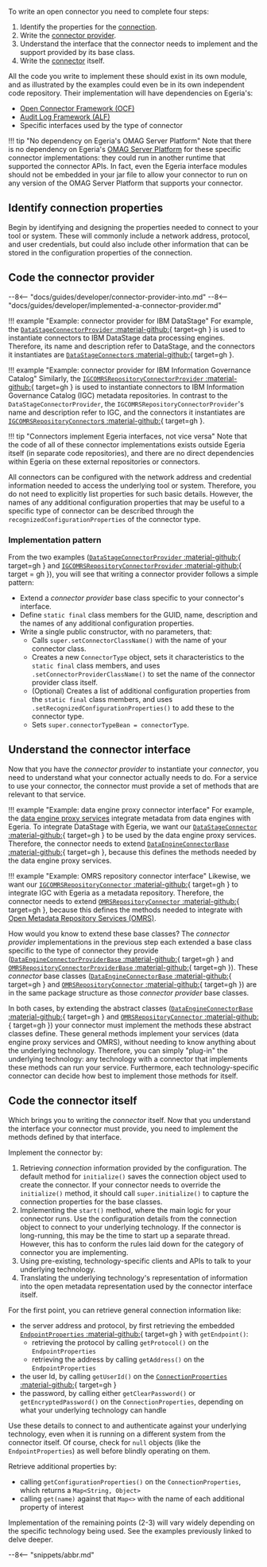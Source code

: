 <!-- SPDX-License-Identifier: CC-BY-4.0 -->
<!-- Copyright Contributors to the ODPi Egeria project. -->


To write an open connector you need to complete four steps:

1. Identify the properties for the [connection](/egeria-docs/concepts/connection).
2. Write the [connector provider](/egeria-docs/concepts/connector-provider).
3. Understand the interface that the connector needs to implement and the support provided by its base class.
4. Write the [connector](/egeria-docs/concepts/connector) itself.

All the code you write to implement these should exist in its own module, and as illustrated by the examples could even be in its own independent code repository. Their implementation will have dependencies on Egeria's:

- [Open Connector Framework (OCF)](/egeria-docs/frameworks/ocf/overview)
- [Audit Log Framework (ALF)](/egeria-docs/frameworks/alf/overview)
- Specific interfaces used by the type of connector

!!! tip "No dependency on Egeria's OMAG Server Platform"
    Note that there is no dependency on Egeria's [OMAG Server Platform](/egeria-docs/concepts/omag-server-platform) for these specific connector implementations: they could run in another runtime that supported the connector APIs.  In fact, even the Egeria interface modules should not be embedded in your jar file to allow your connector to run on any version of the OMAG Server Platform that supports your connector.

## Identify connection properties

Begin by identifying and designing the properties needed to connect to your tool or system. These will commonly include a network address, protocol, and user credentials, but could also include other information that can be stored in the configuration properties of the connection.

## Code the connector provider

--8<-- "docs/guides/developer/connector-provider-into.md"
--8<-- "docs/guides/developer/implemented-a-connector-provider.md"

!!! example "Example: connector provider for IBM DataStage"
    For example, the [`DataStageConnectorProvider` :material-github:](https://github.com/odpi/egeria-connector-ibm-information-server/blob/master/datastage-adapter/src/main/java/org/odpi/egeria/connectors/ibm/datastage/dataengineconnector/DataStageConnectorProvider.java){ target=gh } is used to instantiate connectors to IBM DataStage data processing engines. Therefore, its name and description refer to DataStage, and the connectors it instantiates are [`DataStageConnector`s :material-github:](https://github.com/odpi/egeria-connector-ibm-information-server/blob/master/datastage-adapter/src/main/java/org/odpi/egeria/connectors/ibm/datastage/dataengineconnector/DataStageConnector.java){ target=gh }.

!!! example "Example: connector provider for IBM Information Governance Catalog"
    Similarly, the [`IGCOMRSRepositoryConnectorProvider` :material-github:](https://github.com/odpi/egeria-connector-ibm-information-server/blob/master/igc-adapter/src/main/java/org/odpi/egeria/connectors/ibm/igc/repositoryconnector/IGCOMRSRepositoryConnectorProvider.java){ target=gh } is used to instantiate connectors to IBM Information Governance Catalog (IGC) metadata repositories. In contrast to the `DataStageConnectorProvider`, the `IGCOMRSRepositoryConnectorProvider`'s name and description refer to IGC, and the connectors it instantiates are [`IGCOMRSRepositoryConnector`s :material-github:](https://github.com/odpi/egeria-connector-ibm-information-server/blob/master/igc-adapter/src/main/java/org/odpi/egeria/connectors/ibm/igc/repositoryconnector/IGCOMRSRepositoryConnector.java){ target=gh }.

!!! tip "Connectors implement Egeria interfaces, not vice versa"
    Note that the code of all of these connector implementations exists outside Egeria itself (in separate code repositories), and there are no direct dependencies within Egeria on these external repositories or connectors.

All connectors can be configured with the network address and credential information needed to access the underlying tool or system. Therefore, you do not need to explicitly list properties for such basic details. However, the names of any additional configuration properties that may be useful to a specific type of connector can be described through the `recognizedConfigurationProperties` of the connector type.

### Implementation pattern

From the two examples ([`DataStageConnectorProvider` :material-github:](https://github.com/odpi/egeria-connector-ibm-information-server/blob/master/datastage-adapter/src/main/java/org/odpi/egeria/connectors/ibm/datastage/dataengineconnector/DataStageConnectorProvider.java){ target=gh } and [`IGCOMRSRepositoryConnectorProvider` :material-github:](https://github.com/odpi/egeria-connector-ibm-information-server/blob/master/igc-adapter/src/main/java/org/odpi/egeria/connectors/ibm/igc/repositoryconnector/IGCOMRSRepositoryConnectorProvider.java){ target = gh }), you will see that writing a connector provider follows a simple pattern:

- Extend a *connector provider* base class specific to your connector's interface.
- Define `static final` class members for the GUID, name, description and the names of any additional configuration properties.
- Write a single public constructor, with no parameters, that:
    - Calls `super.setConnectorClassName()` with the name of your connector class.
    - Creates a new `ConnectorType` object, sets it characteristics to the `static final` class members, and uses `.setConnectorProviderClassName()` to set the name of the connector provider class itself.
    - (Optional) Creates a list of additional configuration properties from the `static final` class members, and uses `.setRecognizedConfigurationProperties()` to add these to the connector type.
    - Sets `super.connectorTypeBean = connectorType`.

## Understand the connector interface

Now that you have the *connector provider* to instantiate your *connector*, you need to understand what your connector actually needs to do. For a service to use your connector, the connector must provide a set of methods that are relevant to that service.

!!! example "Example: data engine proxy connector interface"
    For example, the [data engine proxy services](/egeria-docs/services/data-engine-proxy-services) integrate metadata from data engines with Egeria. To integrate DataStage with Egeria, we want our [`DataStageConnector` :material-github:](https://github.com/odpi/egeria-connector-ibm-information-server/blob/master/datastage-adapter/src/main/java/org/odpi/egeria/connectors/ibm/datastage/dataengineconnector/DataStageConnector.java){ target=gh } to be used by the data engine proxy services. Therefore, the connector needs to extend [`DataEngineConnectorBase` :material-github:](https://github.com/odpi/egeria/blob/master/open-metadata-implementation/governance-servers/data-engine-proxy-services/data-engine-proxy-connector/src/main/java/org/odpi/openmetadata/governanceservers/dataengineproxy/connectors/DataEngineConnectorBase.java){ target=gh }, because this defines the methods needed by the data engine proxy services.

!!! example "Example: OMRS repository connector interface"
    Likewise, we want our [`IGCOMRSRepositoryConnector` :material-github:](https://github.com/odpi/egeria-connector-ibm-information-server/blob/master/igc-adapter/src/main/java/org/odpi/egeria/connectors/ibm/igc/repositoryconnector/IGCOMRSRepositoryConnector.java){ target=gh } to integrate IGC with Egeria as a metadata repository. Therefore, the connector needs to extend [`OMRSRepositoryConnector` :material-github:](https://github.com/odpi/egeria/blob/master/open-metadata-implementation/repository-services/repository-services-apis/src/main/java/org/odpi/openmetadata/repositoryservices/connectors/stores/metadatacollectionstore/repositoryconnector/OMRSRepositoryConnector.java){ target=gh }, because this defines the methods needed to integrate with [Open Metadata Repository Services (OMRS)](/egeria-docs/services/omrs).

How would you know to extend these base classes? The *connector provider* implementations in the previous step each extended a base class specific to the type of connector they provide ([`DataEngineConnectorProviderBase` :material-github:](https://github.com/odpi/egeria/blob/master/open-metadata-implementation/governance-servers/data-engine-proxy-services/data-engine-proxy-connector/src/main/java/org/odpi/openmetadata/governanceservers/dataengineproxy/connectors/DataEngineConnectorProviderBase.java){ target=gh } and [`OMRSRepositoryConnectorProviderBase` :material-github:](https://github.com/odpi/egeria/blob/master/open-metadata-implementation/repository-services/repository-services-apis/src/main/java/org/odpi/openmetadata/repositoryservices/connectors/stores/metadatacollectionstore/repositoryconnector/OMRSRepositoryConnectorProviderBase.java){ target=gh }). These *connector* base classes ([`DataEngineConnectorBase` :material-github:](https://github.com/odpi/egeria/blob/master/open-metadata-implementation/governance-servers/data-engine-proxy-services/data-engine-proxy-connector/src/main/java/org/odpi/openmetadata/governanceservers/dataengineproxy/connectors/DataEngineConnectorBase.java){ target=gh } and [`OMRSRepositoryConnector` :material-github:](https://github.com/odpi/egeria/blob/master/open-metadata-implementation/repository-services/repository-services-apis/src/main/java/org/odpi/openmetadata/repositoryservices/connectors/stores/metadatacollectionstore/repositoryconnector/OMRSRepositoryConnector.java){ target=gh }) are in the same package structure as those *connector provider* base classes.

In both cases, by extending the abstract classes ([`DataEngineConnectorBase` :material-github:](https://github.com/odpi/egeria/blob/master/open-metadata-implementation/governance-servers/data-engine-proxy-services/data-engine-proxy-connector/src/main/java/org/odpi/openmetadata/governanceservers/dataengineproxy/connectors/DataEngineConnectorBase.java){ target=gh } and [`OMRSRepositoryConnector` :material-github:](https://github.com/odpi/egeria/blob/master/open-metadata-implementation/repository-services/repository-services-apis/src/main/java/org/odpi/openmetadata/repositoryservices/connectors/stores/metadatacollectionstore/repositoryconnector/OMRSRepositoryConnector.java){ target=gh }) your connector must implement the methods these abstract classes define. These general methods implement your services (data engine proxy services and OMRS), without needing to know anything about the underlying technology. Therefore, you can simply "plug-in" the underlying technology: any technology with a connector that implements these methods can run your service. Furthermore, each technology-specific connector can decide how best to implement those methods for itself.

## Code the connector itself

Which brings you to writing the *connector* itself. Now that you understand the interface your connector must provide, you need to implement the methods defined by that interface.

Implement the connector by:

1. Retrieving *connection* information provided by the configuration. The default method for `initialize()` saves the connection object used to create the connector. If your connector needs to override the `initialize()` method, it should call `super.initialize()` to capture the connection properties for the base classes.
2. Implementing the `start()` method, where the main logic for your connector runs. Use the configuration details from the connection object to connect to your underlying technology. If the connector is long-running, this may be the time to start up a separate thread. However, this has to conform the rules laid down for the category of connector you are implementing.
3. Using pre-existing, technology-specific clients and APIs to talk to your underlying technology.
4. Translating the underlying technology's representation of information into the open metadata representation used by the connector interface itself.

For the first point, you can retrieve general connection information like:

- the server address and protocol, by first retrieving the embedded [`EndpointProperties` :material-github:](https://github.com/odpi/egeria/blob/master/open-metadata-implementation/frameworks/open-connector-framework/src/main/java/org/odpi/openmetadata/frameworks/connectors/properties/EndpointProperties.java){ target=gh } with `getEndpoint()`:
    - retrieving the protocol by calling `getProtocol()` on the `EndpointProperties`
    - retrieving the address by calling `getAddress()` on the `EndpointProperties`
- the user Id, by calling `getUserId()` on the [`ConnectionProperties` :material-github:](https://github.com/odpi/egeria/blob/master/open-metadata-implementation/frameworks/open-connector-framework/src/main/java/org/odpi/openmetadata/frameworks/connectors/properties/ConnectionProperties.java){ target=gh }
- the password, by calling either `getClearPassword()` or `getEncryptedPassword()` on the `ConnectionProperties`, depending on what your underlying technology can handle

Use these details to connect to and authenticate against your underlying technology, even when it is running on a different system from the connector itself. Of course, check for `null` objects (like the `EndpointProperties`) as well before blindly operating on them.

Retrieve additional properties by:

- calling `getConfigurationProperties()` on the `ConnectionProperties`, which returns a `Map<String, Object>`
- calling `get(name)` against that `Map<>` with the name of each additional property of interest

Implementation of the remaining points (2-3) will vary widely depending on the specific technology being used. See the examples previously linked to delve deeper.

--8<-- "snippets/abbr.md"
